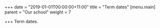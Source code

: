 +++
date = "2019-01-01T00:00:00+11:00"
title = "Term dates"
[menu.main]
parent = "Our school"
weight = 7

+++
Term dates.